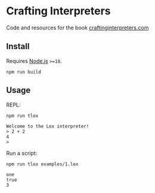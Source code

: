 # Crafting Interpreters

Code and resources for the book [craftinginterpreters.com](https://craftinginterpreters.com/introduction.html)

## Install

Requires [Node.js](https://nodejs.org/en/) `>=18`.

```shell
npm run build
```

## Usage

REPL:

```shell
npm run tlox

Welcome to the Lox interpreter!
> 2 + 2
4
>
```

Run a script:

```shell
npm run tlox examples/1.lox

one
true
3
```
